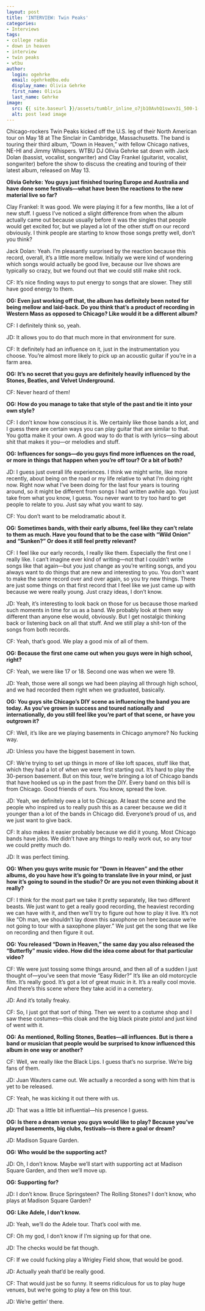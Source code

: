 ```yaml
---
layout: post
title: 'INTERVIEW: Twin Peaks'
categories:
- Interviews
tags:
- college radio
- down in heaven
- interview
- twin peaks
- wtbu
author:
  login: ogehrke
  email: ogehrke@bu.edu
  display_name: Olivia Gehrke
  first_name: Olivia
  last_name: Gehrke
image:
  src: {{ site.baseurl }}/assets/tumblr_inline_o7jb10AvhQ1swxv3i_500-1-636x636.png
  alt: post lead image
---
```


Chicago-rockers Twin Peaks kicked off the U.S. leg of their North American tour on May 18 at The Sinclair in Cambridge, Massachusetts. The band is touring their third album, “Down in Heaven,” with fellow Chicago natives, NE-HI and Jimmy Whispers. WTBU DJ Olivia Gehrke sat down with Jack Dolan (bassist, vocalist, songwriter) and Clay Frankel (guitarist, vocalist, songwriter) before the show to discuss the creating and touring of their latest album, released on May 13.

**Olivia Gehrke: You guys just finished touring Europe and Australia and have done some festivals—what have been the reactions to the new material live so far?**

Clay Frankel: It was good. We were playing it for a few months, like a lot of new stuff. I guess I’ve noticed a slight difference from when the album actually came out because usually before it was the singles that people would get excited for, but we played a lot of the other stuff on our record obviously. I think people are starting to know those songs pretty well, don’t you think?

Jack Dolan: Yeah. I’m pleasantly surprised by the reaction because this record, overall, it’s a little more mellow. Initially we were kind of wondering which songs would actually be good live, because our live shows are typically so crazy, but we found out that we could still make shit rock.

CF: It’s nice finding ways to put energy to songs that are slower. They still have good energy to them.

**OG: Even just working off that, the album has definitely been noted for being mellow and laid-back. Do you think that’s a product of recording in Western Mass as opposed to Chicago? Like would it be a different album?**

CF: I definitely think so, yeah.

JD: It allows you to do that much more in that environment for sure.

CF: It definitely had an influence on it, just in the instrumentation you choose. You’re almost more likely to pick up an acoustic guitar if you’re in a farm area.

**OG: It’s no secret that you guys are definitely heavily influenced by the Stones, Beatles, and Velvet Underground.**

CF: Never heard of them!

**OG: How do you manage to take that style of the past and tie it into your own style?**

CF: I don’t know how conscious it is. We certainly like those bands a lot, and I guess there are certain ways you can play guitar that are similar to that. You gotta make it your own. A good way to do that is with lyrics—sing about shit that makes it you—or melodies and stuff.

**OG: Influences for songs—do you guys find more influences on the road, or more in things that happen when you’re off tour? Or a bit of both?**

JD: I guess just overall life experiences. I think we might write, like more recently, about being on the road or my life relative to what I’m doing right now. Right now what I’ve been doing for the last four years is touring around, so it might be different from songs I had written awhile ago. You just take from what you know, I guess. You never want to try too hard to get people to relate to you. Just say what you want to say.

CF: You don’t want to be melodramatic about it.

**OG: Sometimes bands, with their early albums, feel like they can’t relate to them as much. Have you found that to be the case with “Wild Onion” and “Sunken?” Or does it still feel pretty relevant?**

CF: I feel like our early records, I really like them. Especially the first one I really like. I can’t imagine ever kind of writing—not that I couldn’t write songs like that again—but you just change as you’re writing songs, and you always want to do things that are new and interesting to you. You don’t want to make the same record over and over again, so you try new things. There are just some things on that first record that I feel like we just came up with because we were really young. Just crazy ideas, I don’t know.

JD: Yeah, it’s interesting to look back on those for us because those marked such moments in time for us as a band. We probably look at them way different than anyone else would, obviously. But I get nostalgic thinking back or listening back on all that stuff. And we still play a shit-ton of the songs from both records.

CF: Yeah, that’s good. We play a good mix of all of them.

**OG: Because the first one came out when you guys were in high school, right?**

CF: Yeah, we were like 17 or 18. Second one was when we were 19.

JD: Yeah, those were all songs we had been playing all through high school, and we had recorded them right when we graduated, basically.

**OG: You guys site Chicago’s DIY scene as influencing the band you are today. As you’ve grown in success and toured nationally and internationally, do you still feel like you’re part of that scene, or have you outgrown it?**

CF: Well, it’s like are we playing basements in Chicago anymore? No fucking way.

JD: Unless you have the biggest basement in town.

CF: We’re trying to set up things in more of like loft spaces, stuff like that, which they had a lot of when we were first starting out. It’s hard to play the 30-person basement. But on this tour, we’re bringing a lot of Chicago bands that have hooked us up in the past from the DIY. Every band on this bill is from Chicago. Good friends of ours. You know, spread the love.

JD: Yeah, we definitely owe a lot to Chicago. At least the scene and the people who inspired us to really push this as a career because we did it younger than a lot of the bands in Chicago did. Everyone’s proud of us, and we just want to give back.

CF: It also makes it easier probably because we did it young. Most Chicago bands have jobs. We didn’t have any things to really work out, so any tour we could pretty much do.

JD: It was perfect timing.

**OG: When you guys write music for “Down in Heaven” and the other albums, do you have how it’s going to translate live in your mind, or just how it’s going to sound in the studio? Or are you not even thinking about it really?**

CF: I think for the most part we take it pretty separately, like two different beasts. We just want to get a really good recording, the heaviest recording we can have with it, and then we’ll try to figure out how to play it live. It’s not like “Oh man, we shouldn’t lay down this saxophone on here because we’re not going to tour with a saxophone player.” We just get the song that we like on recording and then figure it out.

**OG: You released “Down in Heaven,” the same day you also released the “Butterfly” music video. How did the idea come about for that particular video?**

CF: We were just tossing some things around, and then all of a sudden I just thought of—you’ve seen that movie “Easy Rider?” It’s like an old motorcycle film. It’s really good. It’s got a lot of great music in it. It’s a really cool movie. And there’s this scene where they take acid in a cemetery.

JD: And it’s totally freaky.

CF: So, I just got that sort of thing. Then we went to a costume shop and I saw these costumes—this cloak and the big black pirate pistol and just kind of went with it.

**OG: As mentioned, Rolling Stones, Beatles—all influences. But is there a band or musician that people would be surprised to know influenced this album in one way or another?**

CF: Well, we really like the Black Lips. I guess that’s no surprise. We’re big fans of them.

JD: Juan Wauters came out. We actually a recorded a song with him that is yet to be released.

CF: Yeah, he was kicking it out there with us.

JD: That was a little bit influential—his presence I guess.

**OG: Is there a dream venue you guys would like to play? Because you’ve played basements, big clubs, festivals—is there a goal or dream?**

JD: Madison Square Garden.

**OG: Who would be the supporting act?**

JD: Oh, I don’t know. Maybe we’ll start with supporting act at Madison Square Garden, and then we’ll move up.

**OG: Supporting for?**

JD: I don’t know. Bruce Springsteen? The Rolling Stones? I don’t know, who plays at Madison Square Garden?

**OG: Like Adele, I don’t know.**

JD: Yeah, we’ll do the Adele tour. That’s cool with me.

CF: Oh my god, I don’t know if I’m signing up for that one.

JD: The checks would be fat though.

CF: If we could fucking play a Wrigley Field show, that would be good.

JD: Actually yeah that’d be really good.

CF: That would just be so funny. It seems ridiculous for us to play huge venues, but we’re going to play a few on this tour.

JD: We’re gettin’ there.